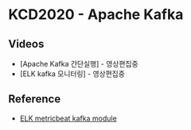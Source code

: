 # KCD2020 - Apache Kafka

## Videos

* [Apache Kafka 간단실행] - 영상편집중
* [ELK kafka 모니터링] - 영상편집중

## Reference

* [ELK metricbeat kafka module](https://www.elastic.co/guide/en/beats/metricbeat/current/metricbeat-module-kafka.html)
